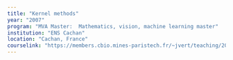 ```yaml
---
title: "Kernel methods"
year: "2007"
program: "MVA Master:  Mathematics, vision, machine learning master"
institution: "ENS Cachan"
location: "Cachan, France"
courselink: "https://members.cbio.mines-paristech.fr/~jvert/teaching/2007master/index.html"
---
```


